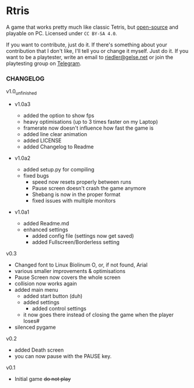 # Rtris

A game that works pretty much like classic Tetris, but [open-source](https://github.com/RiedleroD/Rtris) and playable on PC.
Licensed under `CC BY-SA 4.0`.

If you want to contribute, just do it. If there's something about your contribution that I don't like, I'll tell you or change it myself. Just do it.
If you want to be a playtester, write an email to riedler@gelse.net or join the playtesting group on [Telegram](t.me/RtrisTest).

### CHANGELOG

v1.0<sub>unfinished</sub>

- v1.0a3
	- added the option to show fps
	- heavy optimisations (up to 3 times faster on my Laptop)
	- framerate now doesn't influence how fast the game is
	- added line clear animation
	- added LICENSE
	- added Changelog to Readme
- v1.0a2
	- added setup.py for compiling
	- fixed bugs
		- speed now resets properly between runs
		- Pause screen doesn't crash the game anymore
		- Shebang is now in the proper format
		- fixed issues with multiple monitors

- v1.0a1
	- added Readme.md
	- enhanced settings
		- added config file (settings now get saved)
		- added Fullscreen/Borderless setting

v0.3

- Changed font to Linux Biolinum O, or, if not found, Arial
- various smaller improvements & optimisations
- Pause Screen now covers the whole screen
- collision now works again
- added main menu
	- added start button (duh)
	- added settings
		- added control settings
	- it now goes there instead of closing the game when the player loses#
- silenced pygame

v0.2

- added Death screen
- you can now pause with the PAUSE key.

v0.1

- Initial game ~~do not play~~

